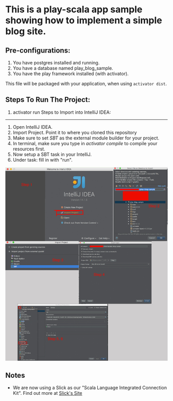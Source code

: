 This is a play-scala app sample showing how to implement a simple blog site.
=================================

Pre-configurations:
-------------------
1) You have postgres installed and running.
2) You have a database named play_blog_sample.
3) You have the play framework installed (with activator).

This file will be packaged with your application, when using `activator dist`.

Steps To Run The Project:
------------------------------
1. activator run
Steps to Import into IntelliJ IDEA:
-----------------------------------
1. Open IntelliJ IDEA.
2. Import Project. Point it to where you cloned this repository
3. Make sure to set *SBT* as the external module builder for your project.
4. In terminal, make sure you type in *activator compile* to compile your resources first.
5. Now setup a SBT task in your IntelliJ.
6. Under task: fill in with "run".




![Setup Guide Step by Step Photos](https://raw.githubusercontent.com/ngoctranfire/play-blog-sample/master/readme-guide-images/setup/setup-guide.jpg "Setting up Guide")

Notes
-----
* We are now using a Slick as our "Scala Language Integrated Connection Kit". Find out more at [Slick's Site](http://slick.typesafe.com/)




